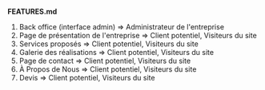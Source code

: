 **FEATURES.md**

1. Back office (interface admin) => Administrateur de l'entreprise
2. Page de présentation de l'entreprise => Client potentiel, Visiteurs du site
3. Services proposés => Client potentiel, Visiteurs du site
4. Galerie des réalisations => Client potentiel, Visiteurs du site
5. Page de contact => Client potentiel, Visiteurs du site
6. À Propos de Nous => Client potentiel, Visiteurs du site
7. Devis => Client potentiel, Visiteurs du site
